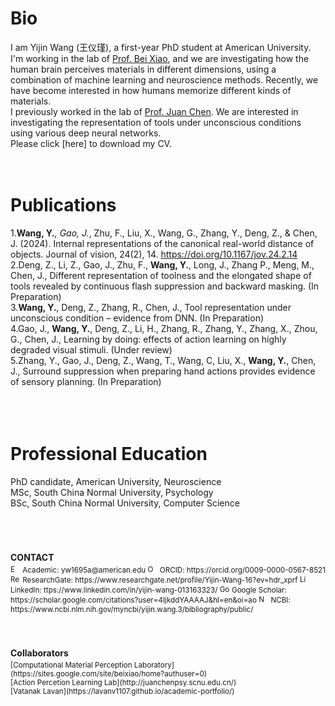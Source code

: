 # Bio
I am Yijin Wang (王仪瑾), a first-year PhD student at American University. I'm working in the lab of [Prof. Bei Xiao](https://sites.google.com/site/beixiao/home?authuser=0), and we are investigating how the human brain perceives materials in different dimensions, using a combination of machine learning and neuroscience methods. Recently, we have become interested in how humans memorize different kinds of materials.  
I previously worked in the lab of [Prof. Juan Chen](http://juanchenpsy.scnu.edu.cn/). We are interested in investigating the representation of tools under unconscious conditions using various deep neural networks.   
Please click [here] to download my CV.
<br>
<br>
<br>

# Publications
1.**Wang, Y.***, Gao, J.*, Zhu, F., Liu, X., Wang, G., Zhang, Y., Deng, Z., & Chen, J. (2024). Internal representations of the canonical real-world distance of objects. Journal of vision, 24(2), 14. https://doi.org/10.1167/jov.24.2.14  
2.Deng, Z., Li, Z., Gao, J., Zhu, F., **Wang, Y.**, Long, J., Zhang P., Meng, M., Chen, J., Different representation of toolness and the elongated shape of tools revealed by continuous flash suppression and backward masking. (In Preparation)  
3.**Wang, Y.**, Deng, Z., Zhang, R., Chen, J., Tool representation under unconscious condition – evidence from 
DNN. (In Preparation)  
4.Gao, J., **Wang, Y.**, Deng, Z., Li, H., Zhang, R., Zhang, Y., Zhang, X., Zhou, G., Chen, J., Learning by doing: effects of action learning on highly degraded visual stimuli. (Under review)  
5.Zhang, Y., Gao, J., Deng, Z., Wang, T., Wang, C, Liu, X., **Wang, Y.**, Chen, J., Surround suppression when preparing hand actions provides evidence of sensory planning. (In Preparation)  
<br>
<br>
<br>

# Professional Education
PhD candidate, American University, Neuroscience  
MSc, South China Normal University, Psychology  
BSc, South China Normal University, Computer Science    
<br>
<br>
<br>

<h4 style="margin-bottom:4px">CONTACT</h4>
<small>
<img src="https://upload.wikimedia.org/wikipedia/commons/4/4e/Mail_%28iOS%29.svg" alt="Email" width="16" style="vertical-align:middle;"/> Academic: yw1695a@american.edu  
<img src="https://upload.wikimedia.org/wikipedia/commons/0/06/ORCID_iD.svg" alt="ORCID" width="16" style="vertical-align:middle;"/> ORCID: https://orcid.org/0009-0000-0567-8521  
<img src="https://upload.wikimedia.org/wikipedia/commons/c/ca/ResearchGate_icon_SVG.svg" alt="ResearchGate" width="16" style="vertical-align:middle;"/> ResearchGate: https://www.researchgate.net/profile/Yijin-Wang-16?ev=hdr_xprf  
<img src="https://upload.wikimedia.org/wikipedia/commons/0/01/LinkedIn_Logo.svg" alt="LinkedIn" width="16" style="vertical-align:middle;"/> LinkedIn: ttps://www.linkedin.com/in/yijin-wang-013163323/  
<img src="https://upload.wikimedia.org/wikipedia/en/5/53/Google_Scholar_logo.svg" alt="Google Scholar" width="16" style="vertical-align:middle;"/> Google Scholar: https://scholar.google.com/citations?user=4IjkddYAAAAJ&hl=en&oi=ao  
<img src="https://upload.wikimedia.org/wikipedia/commons/4/4f/US-NLM-NCBI-Logo.svg" alt="NCBI" width="16" style="vertical-align:middle;"/> NCBI: https://www.ncbi.nlm.nih.gov/myncbi/yijin.wang.3/bibliography/public/  </small>
<br>
<br>
<br>

<h4 style="margin-bottom:4px">Collaborators</h4>
<small>[Computational Material Perception Laboratory](https://sites.google.com/site/beixiao/home?authuser=0)<br>
[Action Percetion Learning Lab](http://juanchenpsy.scnu.edu.cn/)<br>
[Vatanak Lavan](https://lavanv1107.github.io/academic-portfolio/)</small>
